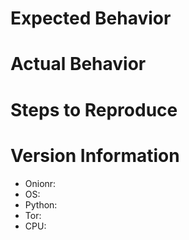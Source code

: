 # Expected Behavior

# Actual Behavior

# Steps to Reproduce

# Version Information

* Onionr: 
* OS: 
* Python: 
* Tor: 
* CPU:
